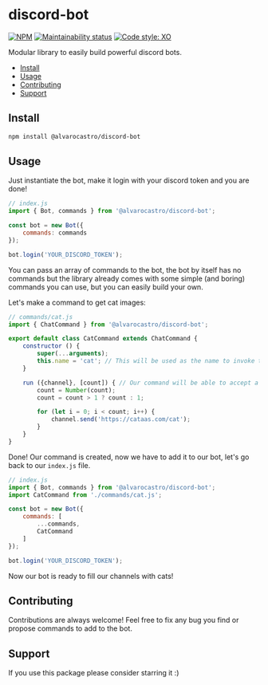 # discord-bot

[![NPM](https://img.shields.io/npm/v/@alvarocastro/discord-bot)](https://www.npmjs.com/package/@alvarocastro/discord-bot)
[![Maintainability status](https://img.shields.io/codeclimate/maintainability/alvarocastro/discord-bot)](https://codeclimate.com/github/alvarocastro/discord-bot/maintainability)
[![Code style: XO](https://img.shields.io/badge/code_style-XO-5ed9c7.svg)](https://github.com/xojs/xo)

Modular library to easily build powerful discord bots.

- [Install](#install)
- [Usage](#usage)
- [Contributing](#contributing)
- [Support](#support)

## Install

```bash
npm install @alvarocastro/discord-bot
```

## Usage

Just instantiate the bot, make it login with your discord token and you are done!

```js
// index.js
import { Bot, commands } from '@alvarocastro/discord-bot';

const bot = new Bot({
	commands: commands
});

bot.login('YOUR_DISCORD_TOKEN');
```

You can pass an array of commands to the bot, the bot by itself has no commands but the library already comes with some simple (and boring) commands you can use, but you can easily build your own.

Let's make a command to get cat images:

```js
// commands/cat.js
import { ChatCommand } from '@alvarocastro/discord-bot';

export default class CatCommand extends ChatCommand {
	constructor () {
		super(...arguments);
		this.name = 'cat'; // This will be used as the name to invoke the command, eg: !cat
	}

	run ({channel}, [count]) { // Our command will be able to accept a parameter, eg: !cat 3
		count = Number(count);
		count = count > 1 ? count : 1;

		for (let i = 0; i < count; i++) {
			channel.send('https://cataas.com/cat');
		}
	}
}
```

Done! Our command is created, now we have to add it to our bot, let's go back to our `index.js` file.

```js
// index.js
import { Bot, commands } from '@alvarocastro/discord-bot';
import CatCommand from './commands/cat.js';

const bot = new Bot({
	commands: [
		...commands,
		CatCommand
	]
});

bot.login('YOUR_DISCORD_TOKEN');
```

Now our bot is ready to fill our channels with cats!

## Contributing

Contributions are always welcome! Feel free to fix any bug you find or propose commands to add to the bot.

## Support

If you use this package please consider starring it :)
